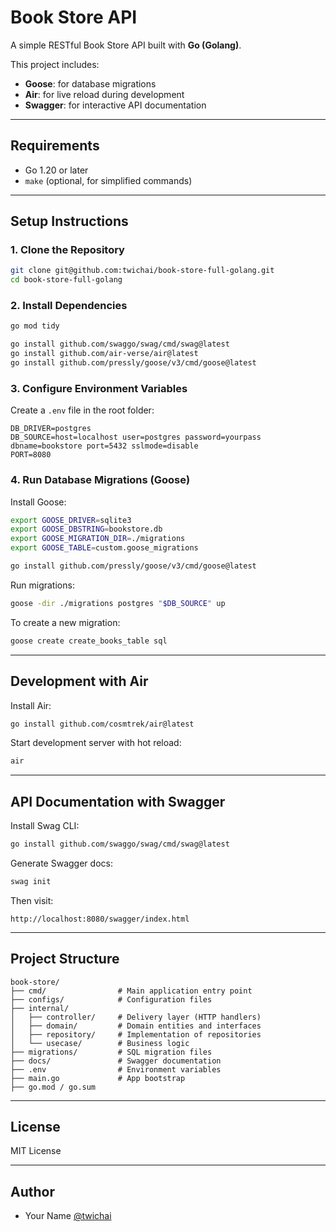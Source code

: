 # Book Store API

A simple RESTful Book Store API built with **Go (Golang)**.

This project includes:

* **Goose**: for database migrations
* **Air**: for live reload during development
* **Swagger**: for interactive API documentation

---

## Requirements

* Go 1.20 or later
* `make` (optional, for simplified commands)

---

## Setup Instructions

### 1. Clone the Repository

```bash
git clone git@github.com:twichai/book-store-full-golang.git
cd book-store-full-golang
```

### 2. Install Dependencies

```bash
go mod tidy
```

```bash
go install github.com/swaggo/swag/cmd/swag@latest
go install github.com/air-verse/air@latest
go install github.com/pressly/goose/v3/cmd/goose@latest
```

### 3. Configure Environment Variables

Create a `.env` file in the root folder:

```env
DB_DRIVER=postgres
DB_SOURCE=host=localhost user=postgres password=yourpass dbname=bookstore port=5432 sslmode=disable
PORT=8080
```

### 4. Run Database Migrations (Goose)

Install Goose:

```bash
export GOOSE_DRIVER=sqlite3
export GOOSE_DBSTRING=bookstore.db
export GOOSE_MIGRATION_DIR=./migrations
export GOOSE_TABLE=custom.goose_migrations
```

```bash
go install github.com/pressly/goose/v3/cmd/goose@latest
```

Run migrations:

```bash
goose -dir ./migrations postgres "$DB_SOURCE" up
```

To create a new migration:

```bash
goose create create_books_table sql
```

---

## Development with Air

Install Air:

```bash
go install github.com/cosmtrek/air@latest
```

Start development server with hot reload:

```bash
air
```

---

## API Documentation with Swagger

Install Swag CLI:

```bash
go install github.com/swaggo/swag/cmd/swag@latest
```

Generate Swagger docs:

```bash
swag init
```

Then visit:

```
http://localhost:8080/swagger/index.html
```

---


## Project Structure

```
book-store/
├── cmd/                # Main application entry point
├── configs/            # Configuration files
├── internal/
│   ├── controller/     # Delivery layer (HTTP handlers)
│   ├── domain/         # Domain entities and interfaces
│   ├── repository/     # Implementation of repositories
│   └── usecase/        # Business logic
├── migrations/         # SQL migration files
├── docs/               # Swagger documentation
├── .env                # Environment variables
├── main.go             # App bootstrap
├── go.mod / go.sum
```

---

## License

MIT License

---

## Author

* Your Name [@twichai](https://github.com/twichai)
